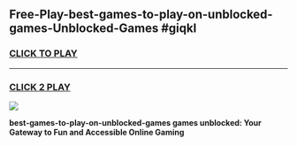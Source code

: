 
## Free-Play-best-games-to-play-on-unblocked-games-Unblocked-Games #giqkl
<h3>
<a href="https://news.freeplayer.one?title=best-games-to-play-on-unblocked-games&ref=8M">CLICK TO PLAY</a></h3>
<hr>

<h3>
<a href="https://news.freeplayer.one?title=best-games-to-play-on-unblocked-games&ref=8M">CLICK 2 PLAY</a>
  
</h3>

<a href="https://news.freeplayer.one?title=best-games-to-play-on-unblocked-games&ref=8M"><img src="https://clearcache.store/games.png"></a>


**best-games-to-play-on-unblocked-games games unblocked: Your Gateway to Fun and Accessible Online Gaming**
